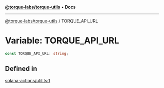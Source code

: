 [**@torque-labs/torque-utils**](../README.md) • **Docs**

***

[@torque-labs/torque-utils](../README.md) / TORQUE\_API\_URL

# Variable: TORQUE\_API\_URL

```ts
const TORQUE_API_URL: string;
```

## Defined in

[solana-actions/util.ts:1](https://github.com/torque-labs/torque-utils/blob/fcba00c7b8994c0932484e8f489988b91291c603/solana-actions/util.ts#L1)
